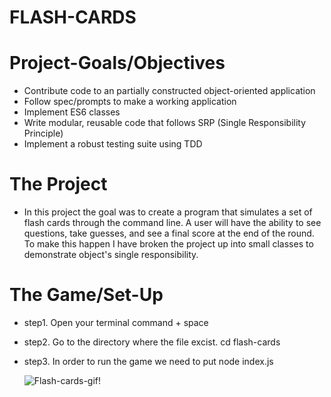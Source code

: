 # FLASH-CARDS

# Project-Goals/Objectives

- Contribute code to an partially constructed object-oriented application
- Follow spec/prompts to make a working application
- Implement ES6 classes
- Write modular, reusable code that follows SRP (Single Responsibility Principle)
- Implement a robust testing suite using TDD

# The Project

- In this project the goal was to create a program that simulates a set of flash cards through the command line. A user will have the ability to see questions, take guesses, and see a final score at the end of the round. To make this happen I have broken the project up into small classes to demonstrate object's single responsibility. 

# The Game/Set-Up

- step1. Open your terminal command + space

- step2. Go to the directory where the file excist. cd flash-cards

- step3. In order to run the game we need to put node index.js

  ![Flash-cards-gif!](https://i.ibb.co/rtZy42L/flash-cards-recording.gif)
